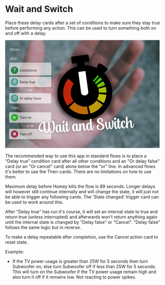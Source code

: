 # Wait and Switch
Place these delay cards after a set of conditions to make sure they stay true before performing any action.
This can be used to turn something both on and off with a delay.

![logo](https://raw.githubusercontent.com/tregota/waitandswitch/main/assets/images/large.png)

The recommended way to use this app in standard flows is to place a "Delay true" condition card after all other conditions and an "Or delay false" card (or an "Or cancel" card) alone below the "or" line.
In advanced flows it's better to use the Then-cards. There are no limitations on how to use them.

Maximum delay before Homey kills the flow is 89 seconds. Longer delays will however still continue internally and will change the state, it will just not be able to trigger any following cards. The 'State changed' trigger card can be used to work around this.

After "Delay true" has run it's course, it will set an internal state to true and return true (unless interrupted) and afterwards won't return anything again until the internal state is changed by "Delay false" or "Cancel". "Delay false" follows the same logic but in reverse.

To make a delay repeatable after completion, use the Cancel action card to reset state.

Example:   
- If the TV power usage is greater than 25W for 5 seconds then turn Subwoofer on, else turn Subwoofer off if less than 25W for 5 seconds. 
    This will turn on the Subwoofer if the TV power usage remain high and also turn it off if it remains low. Not reacting to power spikes.
